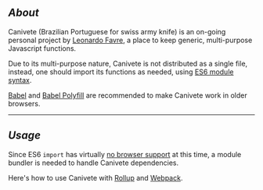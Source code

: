 ## *About*

Canivete (Brazilian Portuguese for swiss army knife) is an on-going personal project by&nbsp;[Leonardo Favre](https://github.com/leofavre/), a&nbsp;place to keep generic, multi-purpose Javascript functions.

Due to its multi-purpose nature, Canivete is not distributed as a single file, instead, one&nbsp;should import its functions as needed, using [ES6 module syntax](https://developer.mozilla.org/en-US/docs/Web/JavaScript/Reference/Statements/import).

[Babel](https://babeljs.io/) and [Babel Polyfill](https://babeljs.io/docs/usage/polyfill/) are recommended to make Canivete work in older browsers.

---

## *Usage*

Since ES6 `import` has virtually [no browser support](https://caniuse.com/#feat=es6-module) at this time, a module bundler is&nbsp;needed to handle Canivete dependencies.

Here's how to use Canivete with [Rollup](#using-canivete-with-rollup) and [Webpack](#using-canivete-with-webpack).
